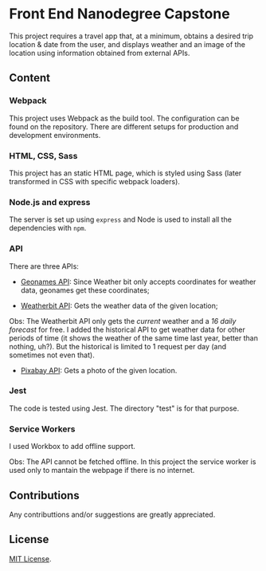 # Front End Nanodegree Capstone

This project requires a travel app that, at a minimum, obtains a desired trip location & date from the user, and displays weather and an image of the location using information obtained from external APIs.

## Content
### Webpack
This project uses Webpack as the build tool. The configuration can be found on the repository. There are different setups for production and development environments.
### HTML, CSS, Sass
This project has an static HTML page, which is styled using Sass (later transformed in CSS with specific webpack loaders).
### Node.js and express
The server is set up using `express` and Node is used to install all the dependencies with `npm`.
### API
There are three APIs:

- [Geonames API](http://www.geonames.org/export/web-services.html): Since Weather bit only accepts coordinates for weather data, geonames get these coordinates;

- [Weatherbit API](https://www.weatherbit.io/): Gets the weather data of the given location;

Obs: The Weatherbit API only gets the *current* weather and a *16 daily forecast* for free. I added the historical API to get weather data for other periods of time (it shows the weather of the same time last year, better than nothing, uh?). But the historical is limited to 1 request per day (and sometimes not even that). 

- [Pixabay API](https://pixabay.com/pt/service/about/api/): Gets a photo of the given location.
### Jest
The code is tested using Jest. The directory "test" is for that purpose.
### Service Workers
I used Workbox to add offline support.

Obs: The API cannot be fetched offline. In this project the service worker is used only to mantain the webpage if there is no internet.
## Contributions
Any contributtions and/or suggestions are greatly appreciated.
## License
[MIT License](https://opensource.org/licenses/MIT).

